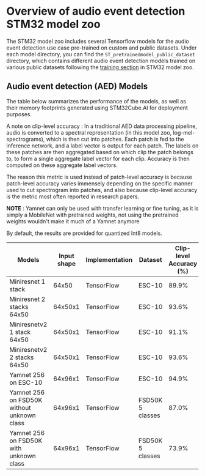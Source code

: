 # Overview of audio event detection STM32 model zoo

The STM32 model zoo includes several Tensorflow models for the audio event detection use case pre-trained on custom and public datasets.
Under each model directory, you can find the `ST_pretrainedmodel_public_dataset` directory, which contains different audio event detection models trained on various public datasets following the [training section](../src/training/README.md) in STM32 model zoo. 

## Audio event detection (AED) Models

The table below summarizes the performance of the models, as well as their memory footprints generated using STM32Cube.AI for deployment purposes.

A note on clip-level accuracy : In a traditional AED data processing pipeline, audio is converted to a spectral representation (in this model zoo, log-mel-spectrograms), which is then cut into patches. Each patch is fed to the inference network, and a label vector is output for each patch. The labels on these patches are then aggregated based on which clip the patch belongs to, to form a single aggregate label vector for each clip. Accuracy is then computed on these aggregate label vectors.

The reason this metric is used instead of patch-level accuracy is because patch-level accuracy varies immensely depending on the specific manner used to cut spectrogram into patches, and also because clip-level accuracy is the metric most often reported in research papers.

**NOTE** : Yamnet can only be used with transfer learning or fine tuning, as it is simply a MobileNet with pretrained weights, not using the pretrained weights wouldn't make it much of a Yamnet anymore

By default, the results are provided for quantized Int8 models.


| Models                     | Input shape | Implementation | Dataset    | Clip-level Accuracy (%)   | MACCs    (M) | Activation RAM (KiB) | Weights Flash (KiB) | STM32Cube.AI version  | Source
|---------------------------|--------------|-----------------|------------|----------------------|-------------|-----------------------|----------------------|-----------------------|--------
| Miniresnet  1 stack | 64x50 | TensorFlow     | ESC-10    | 89.9%                |   7.489        |   59.89            |   123.6        | 8.1.0                 |    [link](miniresnet/ST_pretrainedmodel_public_dataset/esc10/miniresnet_1stacks_64x50_tl/miniresnet_1stacks_64x50_tl_int8.tflite)
| Miniresnet  2 stacks 64x50 | 64x50x1 | TensorFlow     | ESC-10    | 93.6%                |   12.721        |   59.989            |   431.1        | 8.1.0                 |    [link](miniresnet/ST_pretrainedmodel_public_dataset/esc10/miniresnet_2stacks_64x50_tl/miniresnet_2stacks_64x50_tl_int8.tflite)
| Miniresnetv2 1 stack 64x50 | 64x50x1 |  TensorFlow     | ESC-10    | 91.1%                |   15.034      |   59.89            |   123.98        | 8.1.0                |    [link](miniresnetv2/ST_pretrainedmodel_public_dataset/esc10/miniresnetv2_1stacks_64x50_tl/miniresnetv2_1stacks_64x50_tl_int8.tflite)
| Miniresnetv2 2 stacks 64x50 | 64x50x1 | TensorFlow     | ESC-10    | 93.6%                |   27.501        |   59.89            |   431.98        | 8.1.0                |    [link](miniresnetv2/ST_pretrainedmodel_public_dataset/esc10/miniresnetv2_2stacks_64x50_tl/miniresnetv2_2stacks_64x50_tl_int8.tflite)
| Yamnet 256 on ESC-10| 64x96x1 | TensorFlow     | ESC-10    | 94.9%                |   23.932        |   109.57            |   135.91      | 8.1.0                 |    [link](yamnet/ST_pretrainedmodel_public_dataset/esc10/yamnet_256_64x96_tl/yamnet_256_64x96_tl_int8.tflite)
| Yamnet 256 on FSD50K without unknown class| 64x96x1 | TensorFlow     | FSD50K 5 classes   | 87.0%                |   23.931        |   109.57            |   134.64      | 8.1.0                 |    [link](yamnet/ST_pretrainedmodel_public_dataset/fsd50k/yamnet_256_64x96_tl/without_unknown_class/yamnet_256_64x96_tl_int8.tflite)
| Yamnet 256 on FSD50K with unknown class| 64x96x1 | TensorFlow     | FSD50K 5 classes    | 73.9%                |   23.931        |   109.57            |   134.9      | 8.1.0                 |    [link](yamnet/ST_pretrainedmodel_public_dataset/fsd50k/yamnet_256_64x96_tl/with_unknown_class/yamnet_256_64x96_tl_int8.tflite)

